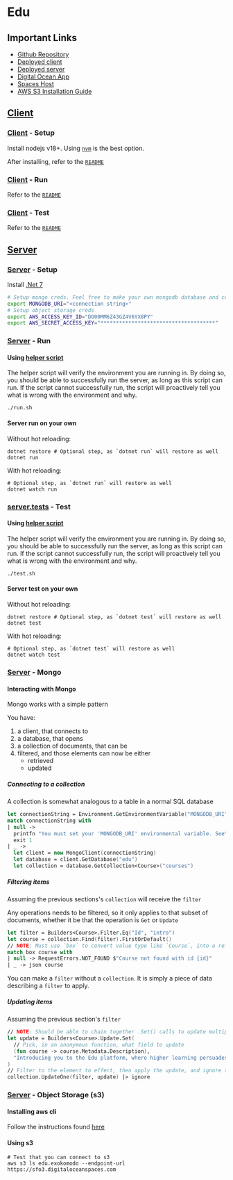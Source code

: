 # Edu

## Important Links

- [Github Repository](https://github.com/ExoKomodo/Edu)
- [Deployed client](https://edu.exokomodo.com)
- [Deployed server](https://services.edu.exokomodo.com/api/v1)
- [Digital Ocean App](https://cloud.digitalocean.com/apps/49add3d3-1578-4b2a-916d-8c8b9a197fd4)
- [Spaces Host](https://edu.exokomodo.sfo3.digitaloceanspaces.com)
- [AWS S3 Installation Guide](https://docs.aws.amazon.com/cli/latest/userguide/getting-started-install.html)

## [Client](./client/)

### [Client](./client/) - Setup

Install nodejs v18+. Using [`nvm`](https://github.com/nvm-sh/nvm) is the best option.

After installing, refer to the [`README`](./client/README.md#project-setup)

### [Client](./client/) - Run

Refer to the [`README`](./client/README.md#compile-and-hot-reload-for-development)

### [Client](./client/) - Test

Refer to the [`README`](./client/README.md#run-unit-tests-with-vitest)

## [Server](./server/)

### [Server](./server/) - Setup

Install [.Net 7](https://dotnet.microsoft.com/en-us/download/dotnet/7.0)

```bash
# Setup mongo creds. Feel free to make your own mongodb database and connect to that.
export MONGODB_URI="<connection string>"
# Setup object storage creds
export AWS_ACCESS_KEY_ID="DO00MM6Z43GZ4V6YX8PY"
export AWS_SECRET_ACCESS_KEY="*************************************"
```

### [Server](./server/) - Run

#### Using [helper script](./server/run.sh)

The helper script will verify the environment you are running in. By doing so, you should be able to successfully run the server, as long as this script can run. If the script cannot successfully run, the script will proactively tell you what is wrong with the environment and why.

```shell
./run.sh
```

#### Server run on your own

Without hot reloading:

```shell
dotnet restore # Optional step, as `dotnet run` will restore as well
dotnet run
```

With hot reloading:

```shell
# Optional step, as `dotnet run` will restore as well
dotnet watch run
```

### [server.tests](./server.tests/) - Test

#### Using [helper script](./server/test.sh)

The helper script will verify the environment you are running in. By doing so, you should be able to successfully run the server, as long as this script can run. If the script cannot successfully run, the script will proactively tell you what is wrong with the environment and why.

```shell
./test.sh
```

#### Server test on your own

Without hot reloading:

```shell
dotnet restore # Optional step, as `dotnet test` will restore as well
dotnet test
```

With hot reloading:

```shell
# Optional step, as `dotnet test` will restore as well
dotnet watch test
```

### [Server](./server/) - Mongo

#### Interacting with Mongo

Mongo works with a simple pattern

You have:

1. a client, that connects to
1. a database, that opens
1. a collection of documents, that can be
1. filtered, and those elements can now be either
    - retrieved
    - updated

##### Connecting to a collection

A collection is somewhat analogous to a table in a normal SQL database

```fsharp
let connectionString = Environment.GetEnvironmentVariable("MONGODB_URI")
match connectionString with
| null ->
  printfn "You must set your 'MONGODB_URI' environmental variable. See\n\t https://www.mongodb.com/docs/drivers/go/current/usage-examples/#environment-variable"
  exit 1
| _ ->
  let client = new MongoClient(connectionString)
  let database = client.GetDatabase("edu")
  let collection = database.GetCollection<Course>("courses")
```

##### Filtering items

Assuming the previous sections's `collection` will receive the `filter`

Any operations needs to be filtered, so it only applies to that subset of documents, whether it be that the operation is `Get` or `Update`

```fsharp
let filter = Builders<Course>.Filter.Eq("Id", "intro")
let course = collection.Find(filter).FirstOrDefault()
// NOTE: Must use `box` to convert value type like `Course`, into a reference so null can be checked
match box course with
| null -> RequestErrors.NOT_FOUND $"Course not found with id {id}"
| _ -> json course
```

You can make a `filter` without a `collection`. It is simply a piece of data describing a `filter` to apply.

##### Updating items

Assuming the previous section's `filter`

```fsharp
// NOTE: Should be able to chain together .Set() calls to update multiple fields at once
let update = Builders<Course>.Update.Set(
  // Pick, in an anonymous function, what field to update
  (fun course -> course.Metadata.Description),
  "Introducing you to the Edu platform, where higher learning persuades you"
)
// Filter to the element to effect, then apply the update, and ignore the results
collection.UpdateOne(filter, update) |> ignore
```

### [Server](./server/) - Object Storage (s3)

#### Installing aws cli

Follow the instructions found [here](https://docs.aws.amazon.com/cli/latest/userguide/getting-started-install.html)

#### Using s3

```shell
# Test that you can connect to s3
aws s3 ls edu.exokomodo --endpoint-url https://sfo3.digitaloceanspaces.com
```
